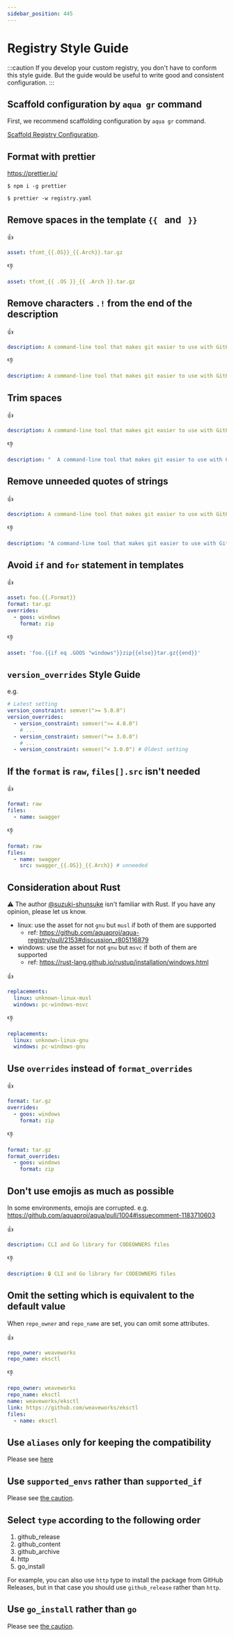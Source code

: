 ```yaml
---
sidebar_position: 445
---
```


# Registry Style Guide

:::caution
If you develop your custom registry, you don't have to conform this style guide.
But the guide would be useful to write good and consistent configuration.
:::

## Scaffold configuration by `aqua gr` command

First, we recommend scaffolding configuration by `aqua gr` command.

[Scaffold Registry Configuration](scaffold-registry.md).

## Format with prettier

https://prettier.io/

```console
$ npm i -g prettier
```

```console
$ prettier -w registry.yaml
```

## Remove spaces in the template `{{ ` and ` }}`

:thumbsup:

```yaml
asset: tfcmt_{{.OS}}_{{.Arch}}.tar.gz
```

:thumbsdown:

```yaml
asset: tfcmt_{{ .OS }}_{{ .Arch }}.tar.gz
```

## Remove characters `.!` from the end of the description

:thumbsup:

```yaml
description: A command-line tool that makes git easier to use with GitHub
```

:thumbsdown:

```yaml
description: A command-line tool that makes git easier to use with GitHub.
```

## Trim spaces

:thumbsup:

```yaml
description: A command-line tool that makes git easier to use with GitHub
```

:thumbsdown:

```yaml
description: "  A command-line tool that makes git easier to use with GitHub  "
```

## Remove unneeded quotes of strings

:thumbsup:

```yaml
description: A command-line tool that makes git easier to use with GitHub
```

:thumbsdown:

```yaml
description: "A command-line tool that makes git easier to use with GitHub"
```

## Avoid `if` and `for` statement in templates

:thumbsup:

```yaml
asset: foo.{{.Format}}
format: tar.gz
overrides:
  - goos: windows
    format: zip
```

:thumbsdown:

```yaml
asset: 'foo.{{if eq .GOOS "windows"}}zip{{else}}tar.gz{{end}}'
```

## `version_overrides` Style Guide

e.g.

```yaml
# Latest setting
version_constraint: semver(">= 5.0.0")
version_overrides:
  - version_constraint: semver(">= 4.0.0")
    # ...
  - version_constraint: semver(">= 3.0.0")
    # ...
  - version_constraint: semver("< 3.0.0") # Oldest setting
```

## If the `format` is `raw`, `files[].src` isn't needed

:thumbsup:

```yaml
format: raw
files:
  - name: swagger
```

:thumbsdown:

```yaml
format: raw
files:
  - name: swagger
    src: swagger_{{.OS}}_{{.Arch}} # unneeded
```

## Consideration about Rust

:warning: The author [@suzuki-shunsuke](https://github.com/suzuki-shunsuke) isn't familiar with Rust. If you have any opinion, please let us know.

- linux: use the asset for not `gnu` but `musl` if both of them are supported
  - ref: https://github.com/aquaproj/aqua-registry/pull/2153#discussion_r805116879
- windows: use the asset for not `gnu` but `msvc` if both of them are supported
  - ref: https://rust-lang.github.io/rustup/installation/windows.html

:thumbsup:

```yaml
replacements:
  linux: unknown-linux-musl
  windows: pc-windows-msvc
```

:thumbsdown:

```yaml
replacements:
  linux: unknown-linux-gnu
  windows: pc-windows-gnu
```

## Use `overrides` instead of `format_overrides`

:thumbsup:

```yaml
format: tar.gz
overrides:
  - goos: windows
    format: zip
```

:thumbsdown:

```yaml
format: tar.gz
format_overrides:
  - goos: windows
    format: zip
```

## Don't use emojis as much as possible

In some environments, emojis are corrupted. e.g. https://github.com/aquaproj/aqua/pull/1004#issuecomment-1183710603

:thumbsup:

```yaml
description: CLI and Go library for CODEOWNERS files
```

:thumbsdown:

```yaml
description: 🔒 CLI and Go library for CODEOWNERS files
```

## Omit the setting which is equivalent to the default value

When `repo_owner` and `repo_name` are set, you can omit some attributes.

:thumbsup:

```yaml
repo_owner: weaveworks
repo_name: eksctl
```

:thumbsdown:

```yaml
repo_owner: weaveworks
repo_name: eksctl
name: weaveworks/eksctl
link: https://github.com/weaveworks/eksctl
files:
  - name: eksctl
```

## Use `aliases` only for keeping the compatibility

Please see [here](/docs/reference/registry-config/aliases#use-aliases-only-for-keeping-the-compatibility)

## Use `supported_envs` rather than `supported_if`

Please see [the caution](/docs/reference/registry-config/supported-if).

## Select `type` according to the following order

1. github_release
1. github_content
1. github_archive
1. http
1. go_install

For example, you can also use `http` type to install the package from GitHub Releases, but in that case you should use `github_release` rather than `http`.

## Use `go_install` rather than `go`

Please see [the caution](/docs/reference/registry-config/go-package).
